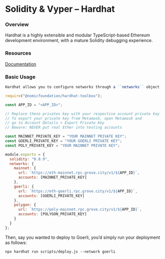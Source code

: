 # Solidity & Vyper – Hardhat

### Overview

Hardhat is a highly extensible and modular TypeScript-based Ethereum development environment, with a mature Solidity debugging experience.

### Resources

[Documentation](https://hardhat.org/docs)

### Basic Usage

```javascript
Hardhat allows you to configure networks through a ``networks`` object exported in the ``hardhat.config.js`` file. Here’s an example of adding networks for Ethereum and Polygon, both mainnet and testnet.

require("@nomicfoundation/hardhat-toolbox");

const APP_ID = "<APP_ID>";

// Replace these privates key with your respective account private key
// To export your private key from Metamask, open Metamask and
// go to Account Details > Export Private Key
// Beware: NEVER put real Ether into testing accounts

const MAINNET_PRIVATE_KEY = "YOUR MAINNET PRIVATE KEY";
const GOERLI_PRIVATE_KEY = "YOUR GOERLI PRIVATE KEY";
const POLY_PRIVATE_KEY = "YOUR MAINNET PRIVATE KEY";

module.exports = {
  solidity: "0.8.9",
  networks: {
    mainnet: {
      url: `https://eth-mainnet.rpc.grove.city/v1/${APP_ID}`,
      accounts: [MAINNET_PRIVATE_KEY]
    },
    goerli: {
      url: `https://eth-goerli.rpc.grove.city/v1/${APP_ID}`,
      accounts: [GOERLI_PRIVATE_KEY]
    },
    polygon: {
      url: `https://poly-mainnet.rpc.grove.city/v1/${APP_ID}`,
      accounts: [POLYGON_PRIVATE_KEY]
    }
  }
};
```

Then, say you wanted to deploy to Goerli, you’d simply run your deployment as follows:

```
npx hardhat run scripts/deploy.js --network goerli
```
